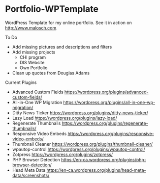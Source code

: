 # Portfolio-WPTemplate
WordPress Template for my online portfolio. See it in action on http://www.malosch.com.

To Do
- Add missing pictures and descriptions and filters
- Add missing projects
	- CHI program
	- DIS Website
	- Own Portfolio
- Clean up quotes from Douglas Adams

Current Plugins
- Advanced Custom Fields https://wordpress.org/plugins/advanced-custom-fields/
- All-in-One WP Migration https://wordpress.org/plugins/all-in-one-wp-migration/
- Ditty News Ticker https://wordpress.org/plugins/ditty-news-ticker/
- Lazy Load https://wordpress.org/plugins/lazy-load/
- Regenerate Thumbnails https://wordpress.org/plugins/regenerate-thumbnails/
- Responsive Video Embeds https://wordpress.org/plugins/responsive-video-embeds/
- Thumbnail Cleaner https://wordpress.org/plugins/thumbnail-cleaner/
- wpautop-control https://wordpress.org/plugins/wpautop-control/
- Zotpress https://wordpress.org/plugins/zotpress/
- PHP Browser Detection https://en-ca.wordpress.org/plugins/php-browser-detection/
- Head Meta Data https://en-ca.wordpress.org/plugins/head-meta-data/screenshots/
